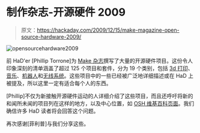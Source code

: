 # 制作杂志-开源硬件 2009

> 原文：<https://hackaday.com/2009/12/15/make-magazine-open-source-hardware-2009/>

![](img/d2857f4fd5b82c417d38367c607bcab5.png "opensourcehardware2009")

前 HaD'er [Phillip Torrone]为 [Make 杂志](http://www.makezine.com/)撰写了大量的开源硬件项目。这份令人印象深刻的清单涵盖了超过 125 个项目和套件，分为 19 个类别，包括 [3d 打印](http://blog.makezine.com/archive/2009/12/3d_printing_and_fabrication_open_so.html)、[音乐](http://blog.makezine.com/archive/2009/12/music_open_source_hardware_2009_-_t.html)、[机器人](http://blog.makezine.com/archive/2009/12/robotics_open_source_hardware_2009.html)和[无线系统](http://blog.makezine.com/archive/2009/12/wireless_and_gps_and_wireless_open.html)。这些项目中的一些已经被广泛地详细描述或在 HaD 上被提及，所以这里一定有适合每个人的东西。

[Phillip]不仅为新接触开源硬件运动的人详细介绍了这些项目，而且还呼吁将新的和闻所未闻的项目列在这样的地方，以及中心位置，如 [OSH 维基百科页面](http://en.wikipedia.org/wiki/Open_source_hardware)。我们确信许多 HaD 读者将会回答这个问题。

再次感谢[菲利普]与我们分享这些。